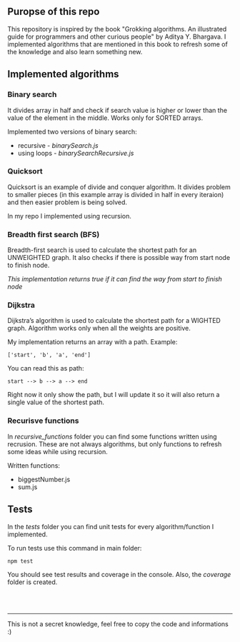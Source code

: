 ## Puropse of this repo

This repository is inspired by the book "Grokking algorithms. An illustrated guide for programmers and other curious people" by Aditya Y. Bhargava.
I implemented algorithms that are mentioned in this book to refresh some of the knowledge and also learn something new.

## Implemented algorithms

### Binary search

It divides array in half and check if search value is higher or lower than the value of the element in the middle. Works only for SORTED arrays.

Implemented two versions of binary search:

-   recursive - _binarySearch.js_
-   using loops - _binarySearchRecursive.js_

### Quicksort

Quicksort is an example of divide and conquer algorithm. It divides problem to smaller pieces (in this example array is divided in half in every iteraion) and then easier problem is being solved.

In my repo I implemented using recursion.

### Breadth first search (BFS)

Breadth-first search is used to calculate the shortest path for an UNWEIGHTED graph. It also checks if there is possible way from start node to finish node.

_This implementation returns true if it can find the way from start to finish node_

### Dijkstra

Dijkstra’s algorithm is used to calculate the shortest path for a WIGHTED graph. Algorithm works only when all the weights are positive.

My implementation returns an array with a path. Example:

```
['start', 'b', 'a', 'end']
```

You can read this as path:

```
start --> b --> a --> end
```

Right now it only show the path, but I will update it so it will also return a single value of the shortest path.

### Recurisve functions

In _recursive_functions_ folder you can find some functions written using recrusion. These are not always algorithms, but only functions to refresh some ideas while using recursion.

Written functions:

-   biggestNumber.js
-   sum.js

## Tests

In the _tests_ folder you can find unit tests for every algorithm/function I implemented.

To run tests use this command in main folder:

```
npm test
```

You should see test results and coverage in the console. Also, the _coverage_ folder is created.

</br>
</br>

---

This is not a secret knowledge, feel free to copy the code and informations :)
